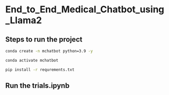 # End_to_End_Medical_Chatbot_using_Llama2

## Steps to run the project

```bash
conda create -n mchatbot python=3.9 -y
```

```bash
conda activate mchatbot
```

```bash
pip install -r requrements.txt
```

## Run the trials.ipynb
